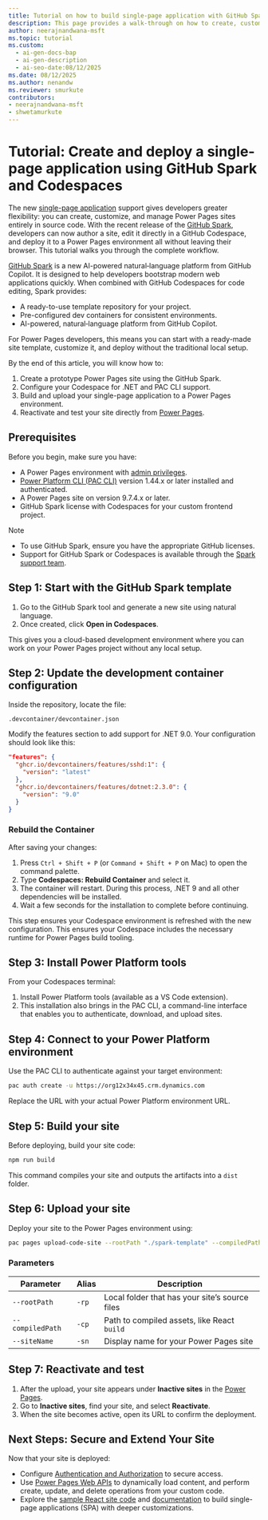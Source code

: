 ```yaml
---
title: Tutorial on how to build single-page application with GitHub Spark and Codespaces
description: This page provides a walk-through on how to create, customize, and deploy single-page applications for Microsoft Power Pages using GitHub Spark and Codespaces.
author: neerajnandwana-msft
ms.topic: tutorial
ms.custom:
  - ai-gen-docs-bap
  - ai-gen-description
  - ai-seo-date:08/12/2025
ms.date: 08/12/2025
ms.author: nenandw
ms.reviewer: smurkute
contributors:
- neerajnandwana-msft
- shwetamurkute
---
```


# Tutorial: Create and deploy a single-page application using GitHub Spark and Codespaces

The new [single-page application](create-code-sites.md) support gives developers greater flexibility: you can create, customize, and manage Power Pages sites entirely in source code. With the recent release of the [GitHub Spark](https://github.com/features/spark), developers can now author a site, edit it directly in a GitHub Codespace, and deploy it to a Power Pages environment all without leaving their browser. This tutorial walks you through the complete workflow.

[GitHub Spark](https://github.com/features/spark) is a new AI-powered natural‑language platform from GitHub Copilot. It is designed to help developers bootstrap modern web applications quickly. When combined with GitHub Codespaces for code editing, Spark provides:

- A ready-to-use template repository for your project.
- Pre-configured dev containers for consistent environments.
- AI-powered, natural‑language platform from GitHub Copilot.

For Power Pages developers, this means you can start with a ready-made site template, customize it, and deploy without the traditional local setup.

By the end of this article, you will know how to:

1. Create a prototype Power Pages site using the GitHub Spark.
2. Configure your Codespace for .NET and PAC CLI support.
3. Build and upload your single-page application to a Power Pages environment.
4. Reactivate and test your site directly from [Power Pages](https://make.powerpages.microsoft.com/).

## Prerequisites

Before you begin, make sure you have:

- A Power Pages environment with [admin privileges](../getting-started/create-manage.md#roles-and-permissions).
- [Power Platform CLI (PAC CLI)](/power-platform/developer/cli/introduction) version 1.44.x or later installed and authenticated.
- A Power Pages site on version 9.7.4.x or later.
- GitHub Spark license with Codespaces for your custom frontend project.

> [!NOTE]  
> - To use GitHub Spark, ensure you have the appropriate GitHub licenses.  
> - Support for GitHub Spark or Codespaces is available through the [Spark support team](https://support.github.com/). 

## Step 1: Start with the GitHub Spark template

1. Go to the GitHub Spark tool and generate a new site using natural language.
1. Once created, click **Open in Codespaces**.

This gives you a cloud-based development environment where you can work on your Power Pages project without any local setup.

## Step 2: Update the development container configuration

Inside the repository, locate the file:

`.devcontainer/devcontainer.json`

Modify the features section to add support for .NET 9.0. Your configuration should look like this:

```json
"features": {
  "ghcr.io/devcontainers/features/sshd:1": {
    "version": "latest"
  },
  "ghcr.io/devcontainers/features/dotnet:2.3.0": {
    "version": "9.0"
  }
}
```

### Rebuild the Container

After saving your changes:

1. Press `Ctrl + Shift + P` (or `Command + Shift + P` on Mac) to open the command palette.
2. Type **Codespaces: Rebuild Container** and select it.
3. The container will restart. During this process, .NET 9 and all other dependencies will be installed.
4. Wait a few seconds for the installation to complete before continuing.

This step ensures your Codespace environment is refreshed with the new configuration. This ensures your Codespace includes the necessary runtime for Power Pages build tooling.

## Step 3: Install Power Platform tools

From your Codespaces terminal:

1. Install Power Platform tools (available as a VS Code extension).
2. This installation also brings in the PAC CLI, a command-line interface that enables you to authenticate, download, and upload sites.

## Step 4: Connect to your Power Platform environment

Use the PAC CLI to authenticate against your target environment:

```bash
pac auth create -u https://org12x34x45.crm.dynamics.com
```

Replace the URL with your actual Power Platform environment URL.

## Step 5: Build your site

Before deploying, build your site code:

```bash
npm run build
```

This command compiles your site and outputs the artifacts into a `dist` folder.

## Step 6: Upload your site

Deploy your site to the Power Pages environment using:

```bash
pac pages upload-code-site --rootPath "./spark-template" --compiledPath "./dist" --siteName "YourSiteName"
```

### Parameters

| Parameter        | Alias  | Description                       |
| ---------------- | ----- | ----------------------------------- |
| `--rootPath`     | `-rp` |  Local folder that has your site’s source files       |
| `--compiledPath` | `-cp` | Path to compiled assets, like React `build`   |
| `--siteName`     | `-sn` | Display name for your Power Pages site  |

## Step 7: Reactivate and test

1. After the upload, your site appears under **Inactive sites** in the [Power Pages](https://make.powerpages.microsoft.com).
2. Go to **Inactive sites**, find your site, and select **Reactivate**.
3. When the site becomes active, open its URL to confirm the deployment.

## Next Steps: Secure and Extend Your Site

Now that your site is deployed:

- Configure [Authentication and Authorization](create-code-sites.md#authentication-and-authorization) to secure access.
- Use [Power Pages Web APIs](web-api-overview.md) to dynamically load content, and perform create, update, and delete operations from your custom code.
- Explore the [sample React site code](https://aka.ms/powerpages-samples) and [documentation](create-code-sites.md) to build single-page applications (SPA) with deeper customizations.
